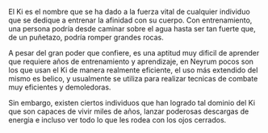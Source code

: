 El Ki es el nombre que se ha dado a la fuerza vital de cualquier individuo que se dedique a entrenar la afinidad con su cuerpo. Con entrenamiento, una persona podría desde caminar sobre el agua hasta ser tan fuerte que, de un puñetazo, podría romper grandes rocas.

A pesar del gran poder que confiere, es una aptitud muy dificil de aprender que requiere años de entrenamiento y aprendizaje, en Neyrum pocos son los que usan el Ki de manera realmente eficiente, el uso más extendido del mismo es belico, y usualmente se utiliza para realizar tecnicas de combate muy eficientes y demoledoras.

Sin embargo, existen ciertos individuos que han logrado tal dominio del Ki que son capaces de vivir miles de años, lanzar poderosas descargas de energia e incluso ver todo lo que les rodea con los ojos cerrados.
